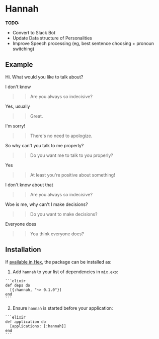 # Hannah

**TODO:**
* Convert to Slack Bot
* Update Data structure of Personalities
* Improve Speech processing (eg, best sentence choosing + pronoun switching)

## Example
Hi. What would you like to talk about?

I don't know

>> Are you always so indecisive?

Yes, usually

>> Great.

I'm sorry!

>> There's no need to apologize.

So why can't you talk to me properly?

>> Do you want me to talk to you properly?

Yes

>> At least you're positive about something!

I don't know about that

>> Are you always so indecisive?

Woe is me, why can't I make decisions?


>> Do you want to make decisions?


Everyone does


>> You think everyone does?

## Installation

If [available in Hex](https://hex.pm/docs/publish), the package can be installed as:

  1. Add `hannah` to your list of dependencies in `mix.exs`:

    ```elixir
    def deps do
      [{:hannah, "~> 0.1.0"}]
    end
    ```

  2. Ensure `hannah` is started before your application:

    ```elixir
    def application do
      [applications: [:hannah]]
    end
    ```

